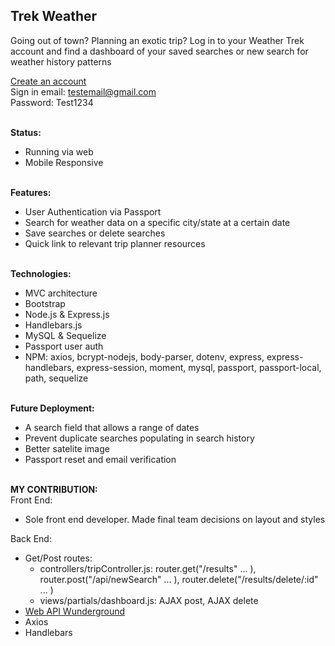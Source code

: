 ## Trek Weather

Going out of town? Planning an exotic trip? Log in to your Weather Trek account and find a dashboard of your saved searches or new search for weather history patterns <br>

[Create an account](https://immense-bastion-29246.herokuapp.com/) <br>
Sign in email: testemail@gmail.com <br>
Password: Test1234 <br><br>

**Status:** <br>
* Running via web <br>
* Mobile Responsive <br><br>

**Features:** <br>
* User Authentication via Passport <br>
* Search for weather data on a specific city/state at a certain date <br>
* Save searches or delete searches <br>
* Quick link to relevant trip planner resources <br><br>

**Technologies:** <br>
* MVC architecture <br>
* Bootstrap <br>
* Node.js & Express.js <br>
* Handlebars.js <br>
* MySQL & Sequelize <br>
* Passport user auth <br>
* NPM: axios, bcrypt-nodejs, body-parser, dotenv, express, express-handlebars, express-session, moment, mysql, passport, passport-local, path, sequelize <br><br>

**Future Deployment:** <br>
* A search field that allows a range of dates <br>
* Prevent duplicate searches populating in search history <br>
* Better satelite image <br> 
* Passport reset and email verification <br><br>

**MY CONTRIBUTION:** <br>
Front End: <br>
 * Sole front end developer. Made final team decisions on layout and styles <br>

Back End: <br>
* Get/Post routes: <br>
  * controllers/tripController.js: router.get("/results" ... ), router.post("/api/newSearch" ... ), router.delete("/results/delete/:id" ... ) <br>
  * views/partials/dashboard.js: AJAX post, AJAX delete
* [Web API Wunderground](https://www.wunderground.com/weather/api/d/docs?d=data/history) <br>
* Axios <br>
* Handlebars <br>


